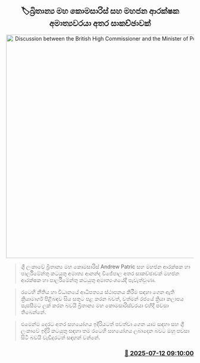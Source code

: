 <p align='center'><b><h2 align='center' title='Discussion between the British High Commissioner and the Minister of Public Security'>🏷බ්‍රිතාන්‍ය මහ කොමසාරිස් සහ මහජන ආරක්ෂක අමාත්‍යවරයා අතර සාකච්ඡාවක්</h2></b></p>
<p align='center'><img src='https://helakuru.sgp1.cdn.digitaloceanspaces.com/esana/images/lib/uk-ambsdr-02.jpg' width='600' alt='Discussion between the British High Commissioner and the Minister of Public Security'></p>

> ශ‍්‍රී ලංකාවේ බ්‍රිතාන්‍ය මහ කොමසාරිස් Andrew Patric සහ මහජන ආරක්ෂක හා පාර්ලිමේන්තු කටයුතු අමාත්‍ය ආනන්ද විජේපාල අතර සාකච්ඡාවක් මහජන ආරක්ෂක හා පාර්ලිමේන්තු කටයුතු අමාත්‍යංශයේදී පැවැත්වුණා.

> රටෙහි නීතිය හා විධානයේ ආධිපත්‍යය ස්ථාපනය කිරීම සඳහා ගෙන ඇති ක්‍රියාමාර්ග පිළිබඳව සිය සතුට පළ කරන බවත්, වත්මන් රජයේ ක්‍රියා කලාපය පැසසීමට ලක් කරන බවයි බ්‍රිතාන්‍ය මහ කොමසාරිස්වරයා එහිදී පවසා තිබෙන්නේ.

> එමෙන්ම දෙරට අතර සහයෝගය ඉදිරියටත් පවත්වා ගෙන යාම සඳහා සහ ශ‍්‍රී ලංකාවේ ඉදිරි කටයුතු සඳහා තම රටෙහි සහයෝගය ලබාදෙන බවට ඔහු පවසා සිටි බවයි වැඩිදුර‍ටත් සඳහන් වන්නේ.



<h3 align='right'><a href='https://www.helakuru.lk/esana/p/111806/'>📅 2025-07-12 09:10:00</a></h3>
